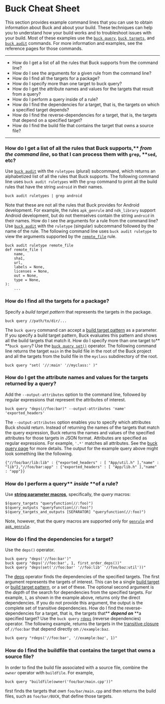 # Buck Cheat Sheet

This section provides example command lines that you can use to obtain information about Buck and about your build. These techniques can help you to understand how your build works and to troubleshoot issues with your build.
Most of these examples use the [`buck query`](https://buck.build/command/query.html), [`buck targets`](https://buck.build/command/targets.html), and [`buck audit`](https://buck.build/command/audit.html) commands. For more information and examples, see the reference pages for those commands.
* * *

* How do I get a list of all the rules that Buck supports from the command line?
* How do I see the arguments for a given rule from the command line?
* How do I find all the targets for a package?
* How do I specify more than one target to buck query?
* How do I get the attribute names and values for the targets that result from a query?
* How do I perform a query inside of a rule?
* How do I find the dependencies for a target, that is, the targets on which a specified target depends?
* How do I find the reverse-dependencies for a target, that is, the targets that depend on a specified target?
* How do I find the build file that contains the target that owns a source file?

* * *

### How do I get a list of all the rules that Buck supports,** ***from the command line*, so that I can process them with** **`grep`,** **`sed`, etc?

Use [`buck audit`](https://buck.build/command/audit.html) with the `ruletypes` (plural) subcommand, which returns an alphabetized list of all the rules that Buck supports.
The following command line uses `buck audit ruletypes` with the `grep` command to print all the build rules that have the string `android` in their names.

```
buck audit ruletypes | grep android
```

Note that these are not all the rules that Buck provides for Android development. For example, the rules `apk_genrule` and `ndk_library` support Android development, but do not themselves contain the string `android` in their names.
How do I see the arguments for a rule from the command line?
Use [`buck audit`](https://buck.build/command/audit.html) with the `ruletype` (singular) subcommand followed by the name of the rule.
The following command line uses `buck audit ruletype` to view the arguments supported by the [`remote_file`](https://buck.build/rule/remote_file.html) rule.

```
buck audit ruletype remote_file
def remote_file (
    name,
    sha1,
    url,
    labels = None,
    licenses = None,
    out = None,
    type = None,
):
    ...
```

### How do I find all the targets for a package?

Specify a *build target pattern* that represents the targets in the package.

```
buck query //path/to/dir/...
```

The `buck query` command can accept a [build target pattern](https://buck.build/concept/build_target_pattern.html) as a parameter. If you specify a build target pattern, Buck evaluates this pattern and shows all the build targets that match it.
How do I specify more than one target to** **`buck query`?
Use the [`buck query set()`](https://buck.build/command/query.html#set) operator.
The following command line returns the target `main` in the build file in the root of the Buck project and all the targets from the build file in the `myclass` subdirectory of the root.

```
buck query "set( '//:main' '//myclass:' )"
```

### How do I get the attribute names and values for the targets returned by a query?

Add the `--output-attributes` option to the command line, followed by regular expressions that represent the attributes of interest.

```
buck query "deps(//foo:bar)" --output-attributes 'name' 'exported_headers'
```

The `--output-attributes` option enables you to specify which attributes Buck should return. Instead of returning the names of the targets that match the query expression, Buck returns the names and values of the specified attributes for those targets in JSON format. Attributes are specified as regular expressions. For example, `'.*'` matches all attributes. See the [buck query page](https://buck.build/command/query.html#output-attributes) for more details. The output for the example query above might look something like the following.

```
{"//foo/bar/lib:lib" : {"exported_headers" : [ "App/util.h" ],"name" : "lib"},"//foo/bar:app" : {"exported_headers" : [ "App/lib.h" ],"name" : "app"}}
```

### How do I perform a query** ***inside*** **of a rule?

Use [**string parameter macros**](https://buck.build/function/string_parameter_macros.html), specifically, the *query* macros:

```
$(query_targets "queryfunction(//:foo)")
$(query_outputs "queryfunction(//:foo)")
$(query_targets_and_outputs [SEPARATOR] "queryfunction(//:foo)")
```

Note, however, that the query macros are supported only for [`genrule`](https://buck.build/rule/genrule.html) and [`apk_genrule`](https://buck.build/rule/apk_genrule.html).

### How do I find the dependencies for a target?

Use the `deps()` operator.

```
buck query "deps('//foo:bar')"
buck query "deps('//foo:bar', 1, first_order_deps())"
buck query "deps(set('//foo:bar' '//foo:lib' '//foo/baz:util'))"
```

The [deps](https://buck.build/command/query.html#deps) operator finds the dependencies of the specified targets. The first argument represents the targets of interest. This can be a single [build target](https://buck.build/concept/build_target.html) or [build target pattern](https://buck.build/concept/build_target_pattern.html), or a set of these.
The optional second argument is the *depth* of the search for dependencies from the specified targets. For example, `1`, as shown in the example above, returns only the direct dependencies. If you do not provide this argument, the output is the complete set of transitive dependencies.
How do I find the reverse-dependencies for a target, that is, the targets that** ***depend on*** **a specified target?
Use the `buck query` [`rdeps`](https://buck.build/command/query.html#rdeps) (reverse dependencies) operator.
The following example, returns the targets in the [transitive closure](https://en.wikipedia.org/wiki/Transitive_closure) of `//foo:bar` that depend directly on `//example:baz`.

```
buck query "rdeps('//foo:bar', '//example:baz', 1)"
```

### How do I find the buildfile that contains the target that owns a source file?

In order to find the build file associated with a source file, combine the `owner` operator with `buildfile`. For example,

```
buck query "buildfile(owner('foo/bar/main.cpp'))" 
```

first finds the targets that *own* `foo/bar/main.cpp` and then returns the build files, such as `foo/bar/BUCK`, that define those targets.

